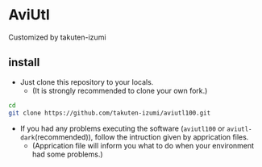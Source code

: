 # AviUtl
Customized by takuten-izumi

## install
* Just clone this repository to your locals.
  * (It is strongly recommended to clone your own fork.)

```bash
cd
git clone https://github.com/takuten-izumi/aviutl100.git
```

* If you had any problems executing the software (`aviutl100` or `aviutl-dark`(recommended)), follow the intruction given by apprication files.
  * (Apprication file will inform you what to do when your environment had some problems.)
